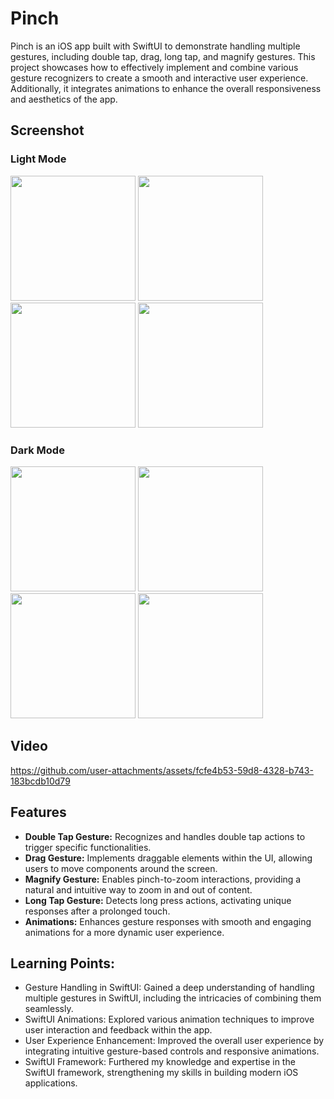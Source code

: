 # Pinch 

Pinch is an iOS app built with SwiftUI to demonstrate handling multiple gestures, including double tap, drag, long tap, and magnify gestures. This project showcases how to effectively implement and combine various gesture recognizers to create a smooth and interactive user experience. Additionally, it integrates animations to enhance the overall responsiveness and aesthetics of the app.

## Screenshot
### Light Mode 
<img src="https://github.com/user-attachments/assets/73df4d92-17aa-4c04-babc-53a75c06ef39" width="200" />
<img src="https://github.com/user-attachments/assets/7ac41720-68db-42fe-a42f-445c9a22a6a8" width="200" />
<img src="https://github.com/user-attachments/assets/30532891-8d19-41f7-87aa-6ec7b95283fe" width="200" />
<img src="https://github.com/user-attachments/assets/b7011657-6e73-444c-8b9b-87217dfb1214" width="200" />

### Dark Mode
<img src="https://github.com/user-attachments/assets/82f10af5-c3de-49e1-9f3a-03b7729e0e7d" width="200" />
<img src="https://github.com/user-attachments/assets/8ac22ade-b366-4501-921b-78e5eae820eb" width="200" />
<img src="https://github.com/user-attachments/assets/10acc17b-15b4-425c-8530-cf20126b2a08" width="200" />
<img src="https://github.com/user-attachments/assets/4d541138-5a51-4426-b2ad-4ac3288d8774" width="200" />

## Video 
https://github.com/user-attachments/assets/fcfe4b53-59d8-4328-b743-183bcdb10d79

## Features
- **Double Tap Gesture:** Recognizes and handles double tap actions to trigger specific functionalities.
- **Drag Gesture:** Implements draggable elements within the UI, allowing users to move components around the screen.
- **Magnify Gesture:** Enables pinch-to-zoom interactions, providing a natural and intuitive way to zoom in and out of content.
- **Long Tap Gesture:** Detects long press actions, activating unique responses after a prolonged touch.
- **Animations:** Enhances gesture responses with smooth and engaging animations for a more dynamic user experience.

## Learning Points:
- Gesture Handling in SwiftUI: Gained a deep understanding of handling multiple gestures in SwiftUI, including the intricacies of combining them seamlessly.
- SwiftUI Animations: Explored various animation techniques to improve user interaction and feedback within the app.
- User Experience Enhancement: Improved the overall user experience by integrating intuitive gesture-based controls and responsive animations.
- SwiftUI Framework: Furthered my knowledge and expertise in the SwiftUI framework, strengthening my skills in building modern iOS applications.
